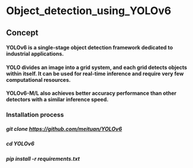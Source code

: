 # Object_detection_using_YOLOv6


## Concept
#### YOLOv6 is a single-stage object detection framework dedicated to industrial applications.
#### YOLO divides an image into a grid system, and each grid detects objects within itself. It can be used for real-time inference and require very few computational resources.
#### YOLOv6-M/L also achieves better accuracy performance than other detectors with a similar inference speed.

### Installation process
##### git clone https://github.com/meituan/YOLOv6
##### cd YOLOv6
##### pip install -r requirements.txt

